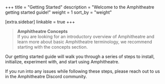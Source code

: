 +++
title = "Getting Started"
description = "Welcome to the Amphitheatre getting started guide!"
weight = 1
sort_by = "weight"

[extra.sidebar]
linkable = true
+++

> **Amphitheatre Concepts**\
If you are looking for an introductory overview of Amphitheatre and learn more
about basic Amphitheatre terminology, we recommend starting with the concepts
section.

Our getting started guide will walk you through a series of steps to install,
initialize, experiment with, and start using Amphitheatre.

If you run into any issues while following these steps, please reach out to us
in the Amphitheatre Discord community.